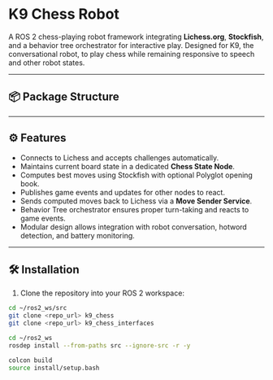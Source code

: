# K9 Chess Robot

A ROS 2 chess-playing robot framework integrating **Lichess.org**, **Stockfish**, and a behavior tree orchestrator for interactive play. Designed for K9, the conversational robot, to play chess while remaining responsive to speech and other robot states.

---

## 📦 Package Structure


---

## ⚙️ Features

- Connects to Lichess and accepts challenges automatically.
- Maintains current board state in a dedicated **Chess State Node**.
- Computes best moves using Stockfish with optional Polyglot opening book.
- Publishes game events and updates for other nodes to react.
- Sends computed moves back to Lichess via a **Move Sender Service**.
- Behavior Tree orchestrator ensures proper turn-taking and reacts to game events.
- Modular design allows integration with robot conversation, hotword detection, and battery monitoring.

---

## 🛠️ Installation

1. Clone the repository into your ROS 2 workspace:

```bash
cd ~/ros2_ws/src
git clone <repo_url> k9_chess
git clone <repo_url> k9_chess_interfaces

cd ~/ros2_ws
rosdep install --from-paths src --ignore-src -r -y

colcon build
source install/setup.bash
```

